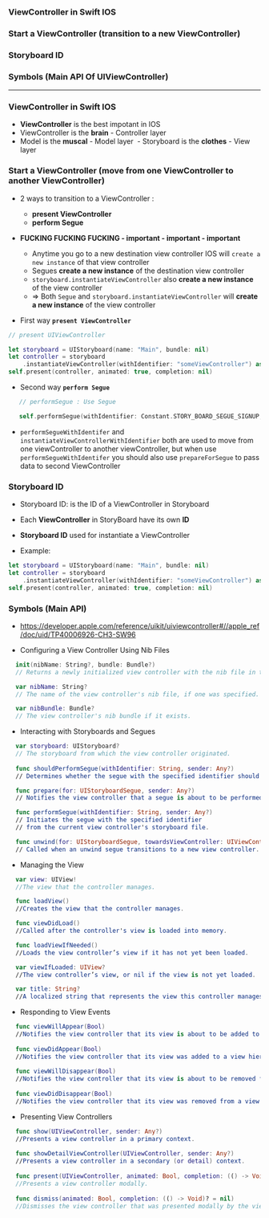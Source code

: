 ### ViewController in Swift IOS
### Start a ViewController (transition to a new ViewController)
### Storyboard ID
### Symbols (Main API Of UIViewController)

-----------------------
### ViewController in Swift IOS
  - **ViewController** is the best impotant in IOS 
  - ViewController is the **brain** - Controller layer
  - Model is the **muscal** - Model layer
  - Storyboard is the **clothes** - View layer

### Start a ViewController (move from one ViewController to another ViewController)
 - 2 ways to transition to a ViewController :
    - **present ViewController**
    - **perform Segue**
    
 - **FUCKING FUCKING FUCKING - important - important - important**
   - Anytime you go to a new destination view controller IOS will `create a new instance` of that view controller
   - Segues **create a new instance** of the destination view controller
   - `storyboard.instantiateViewController` also **create a new instance** of the view controller
   - => Both `Segue` and `storyboard.instantiateViewController` will **create a new instance** of the view controller

 - First way **`present ViewController`**

```swift
// present UIViewController

let storyboard = UIStoryboard(name: "Main", bundle: nil)
let controller = storyboard
    .instantiateViewController(withIdentifier: "someViewController") as! UIViewController
self.present(controller, animated: true, completion: nil)
```

 - Second way **`perform Segue`**
  
  ```swift
     // performSegue : Use Segue

     self.performSegue(withIdentifier: Constant.STORY_BOARD_SEGUE_SIGNUP, sender: self)
  ```
  
  - `performSegueWithIdentifer` and `instantiateViewControllerWithIdentifier` both are used to move from one viewController to another viewController, but when use `performSegueWithIdentifer` you should also use `prepareForSegue` to pass data to second ViewController
 
### Storyboard ID
  - Storyboard ID: is the ID of a ViewController in Storyboard
  - Each **ViewController** in StoryBoard have its own **ID**
  - **Storyboard ID** used for instantiate a ViewController
  
  - Example:

  ```swift
  let storyboard = UIStoryboard(name: "Main", bundle: nil)
  let controller = storyboard
      .instantiateViewController(withIdentifier: "someViewController") as! UIViewController
  self.present(controller, animated: true, completion: nil)
  ```
  
### Symbols (Main API)

- https://developer.apple.com/reference/uikit/uiviewcontroller#//apple_ref/doc/uid/TP40006926-CH3-SW96

- Configuring a View Controller Using Nib Files

```swift
  init(nibName: String?, bundle: Bundle?)
  // Returns a newly initialized view controller with the nib file in the specified bundle.

  var nibName: String?
  // The name of the view controller's nib file, if one was specified.

  var nibBundle: Bundle?
  // The view controller's nib bundle if it exists.
```
- Interacting with Storyboards and Segues

```swift
  var storyboard: UIStoryboard?
  // The storyboard from which the view controller originated.
  
  func shouldPerformSegue(withIdentifier: String, sender: Any?)
  // Determines whether the segue with the specified identifier should be performed.

  func prepare(for: UIStoryboardSegue, sender: Any?)
  // Notifies the view controller that a segue is about to be performed.

  func performSegue(withIdentifier: String, sender: Any?)
  // Initiates the segue with the specified identifier 
  // from the current view controller's storyboard file.

  func unwind(for: UIStoryboardSegue, towardsViewController: UIViewController)
  // Called when an unwind segue transitions to a new view controller.
```

- Managing the View

```swift
  var view: UIView!
  //The view that the controller manages.

  func loadView()
  //Creates the view that the controller manages.

  func viewDidLoad()
  //Called after the controller's view is loaded into memory.

  func loadViewIfNeeded()
  //Loads the view controller’s view if it has not yet been loaded.

  var viewIfLoaded: UIView?
  //The view controller’s view, or nil if the view is not yet loaded.

  var title: String?
  //A localized string that represents the view this controller manages.

```

- Responding to View Events

```swift
  func viewWillAppear(Bool)
  //Notifies the view controller that its view is about to be added to a view hierarchy.
  
  func viewDidAppear(Bool)
  //Notifies the view controller that its view was added to a view hierarchy.
  
  func viewWillDisappear(Bool)
  //Notifies the view controller that its view is about to be removed from a view hierarchy.
  
  func viewDidDisappear(Bool)
  //Notifies the view controller that its view was removed from a view hierarchy.
```

- Presenting View Controllers
```swift
  func show(UIViewController, sender: Any?)
  //Presents a view controller in a primary context.
  
  func showDetailViewController(UIViewController, sender: Any?)
  //Presents a view controller in a secondary (or detail) context.
  
  func present(UIViewController, animated: Bool, completion: (() -> Void)? = nil)
  //Presents a view controller modally.
  
  func dismiss(animated: Bool, completion: (() -> Void)? = nil)
  //Dismisses the view controller that was presented modally by the view controller.
```
